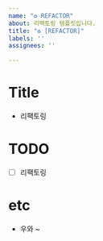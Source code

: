 ```yaml
---
name: "♻️ REFACTOR"
about: 리팩토링 템플릿입니다.
title: "♻️ [REFACTOR]"
labels: ''
assignees: ''

---
```


# Title
- 리팩토링

# TODO
- [ ] 리팩토링

# etc
- 우와 ~
